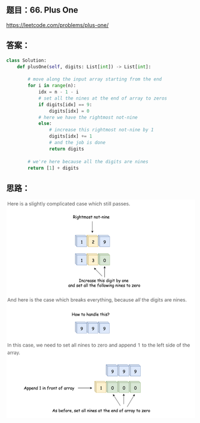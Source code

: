 ## 题目：66. Plus One

https://leetcode.com/problems/plus-one/


## 答案：
```python
class Solution:
    def plusOne(self, digits: List[int]) -> List[int]:

        # move along the input array starting from the end
        for i in range(n):
            idx = n - 1 - i
            # set all the nines at the end of array to zeros
            if digits[idx] == 9:
                digits[idx] = 0
            # here we have the rightmost not-nine
            else:
                # increase this rightmost not-nine by 1
                digits[idx] += 1
                # and the job is done
                return digits

        # we're here because all the digits are nines
        return [1] + digits  

```

## 思路：
![a](https://github.com/SSRRBB/Leetcode/blob/main/Images/387.png)
